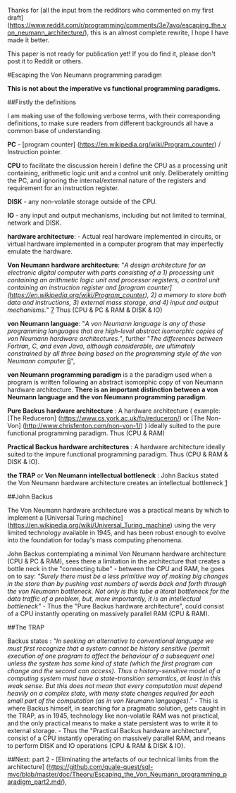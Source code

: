 Thanks for [all the input from the redditors who commented on my first draft] (https://www.reddit.com/r/programming/comments/3e7avo/escaping_the_von_neumann_architecture/), this is an almost complete rewrite, I hope I have made it better.



This paper is not ready for publication yet! If you do find it, please don't post it to Reddit or others.

#Escaping the Von Neumann programming paradigm

**This is not about the imperative vs functional programming paradigms.**

##Firstly the definitions

I am making use of the following verbose terms, with their corresponding definitions, to make sure readers from different backgrounds all have a common base of understanding.

**PC** - [program counter] (https://en.wikipedia.org/wiki/Program_counter) / Instruction pointer.

**CPU**  to facilitate the discussion herein I define the CPU as a  processing unit containing, arithmetic logic unit and a control unit only. Deliberately omitting the PC, and ignoring the internal/external nature of the registers and requirement for an instruction register.

**DISK** - any non-volatile storage outside of the CPU.

**IO** - any input and output mechanisms, including but not limited to terminal, network and DISK.

**hardware architecture**: - Actual real hardware implemented in circuits, or virtual hardware implemented in a computer program that may imperfectly emulate the hardware.

**Von Neumann hardware architecture**: "*A design architecture for an electronic digital computer with parts consisting of a 1) processing unit containing an arithmetic logic unit and processor registers, a control unit containing an instruction register and [program counter] (https://en.wikipedia.org/wiki/Program_counter), 2) a memory to store both data and instructions, 3) external mass storage, and 4) input and output mechanisms.*" [7] Thus (CPU & PC & RAM & DISK & IO)

**von Neumann language**: "*A von Neumann language is any of those programming languages that are high-level abstract isomorphic copies of von Neumann hardware architectures.*", further "*The differences between Fortran, C, and even Java, although considerable, are ultimately constrained by all three being based on the programming style of the von Neumann computer* [6]",

**von Neumann programming paradigm** is a the paradigm used when a program is written following an abstract isomorphic copy of von Neumann hardware architecture. **There is an important distinction between a von Neumann language and the von Neumann programming paradigm**.

**Pure Backus hardware architecture** : A hardware architecture ( example: [The Reduceron] (https://www.cs.york.ac.uk/fp/reduceron/) or  [The Non-Von] (http://www.chrisfenton.com/non-von-1/) ) ideally suited to the pure functional programming paradigm. Thus (CPU & RAM)

**Practical Backus hardware architectures** : A hardware architecture ideally suited to the impure functional programming paradigm. Thus (CPU & RAM & DISK & IO).

**the TRAP** or **Von Neumann intellectual bottleneck** : John Backus stated the Von Neumann hardware architecture creates an intellectual bottleneck [1]

##John Backus

The Von Neumann hardware architecture was a practical means by which to implement a [Universal Turing machine] (https://en.wikipedia.org/wiki/Universal_Turing_machine) using the very limited technology available in 1945, and  has been robust enough to evolve into the foundation for today's mass computing phenomena.

John Backus contemplating a minimal Von Neumann hardware architecture (CPU & PC & RAM), sees there a limitation in the architecture that creates a bottle neck in the "connecting tube" - between the CPU and RAM, he goes on to say: *"Surely there must be a less primitive way of making big changes in the store than by pushing vast numbers of words back and forth through the von Neumann bottleneck. Not only is this tube a literal bottleneck for the data traffic of a problem, but, more importantly, it is an intellectual bottleneck"* - Thus the "Pure Backus hardware architecture", could consist of a CPU instantly operating on massively parallel RAM  (CPU & RAM).

##The TRAP

Backus states : *"In seeking an alternative to conventional language we must first recognize that a system cannot be history sensitive (permit execution of one program to affect the behaviour of a subsequent one) unless the system has some kind of state (which the first program can change and the second can access). Thus a history-sensitive model of a computing system must have a state-transition semantics, at least in this weak sense. But this does not mean that every computation must depend heavily on a complex state, with many state changes required for each small part of the computation (as in von Neumann languages)."* - This is where Backus himself, in searching for a pragmatic solution, gets caught in the TRAP, as in 1945, technology like non-volatile RAM was not practical, and the only practical means to make a state persistent was to write it to external storage. - Thus the "Practical Backus hardware architecture", consist of a CPU instantly operating on massively parallel RAM, and means to perform DISK and IO operations (CPU & RAM & DISK & IO).


##Next: part 2 - [Eliminating the artefacts of our technical limits from the architecture] (https://github.com/quale-quest/sql-mvc/blob/master/doc/Theory/Escaping_the_Von_Neumann_programming_paradigm_part2.md/),


[1]: https://web.stanford.edu/class/cs242/readings/backus.pdf "Can Programming Be Liberated from the Von Neumann Style?"
[2]: http://ieeexplore.ieee.org/xpl/articleDetails.jsp?reload=true&arnumber=4063250
[3]: https://en.wikipedia.org/wiki/Content-addressable_memory
[4]: http://thoughts.davisjeff.com/2011/09/25/sql-the-successful-cousin-of-haskell/
[5]: https://en.wikibooks.org/wiki/Haskell/Simple_input_and_output
[6]: https://en.wikipedia.org/wiki/Von_Neumann_programming_languages
[7]: https://en.wikipedia.org/wiki/Von_Neumann_architecture

